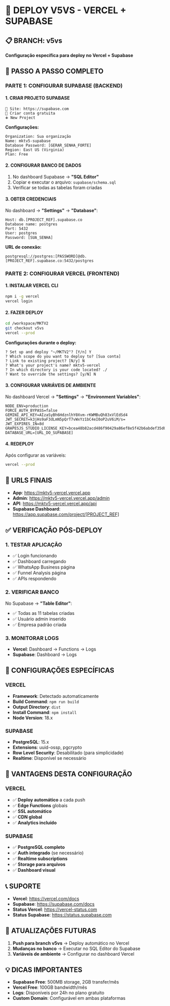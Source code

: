# 🚀 DEPLOY V5VS - VERCEL + SUPABASE

## 📋 BRANCH: v5vs
**Configuração específica para deploy no Vercel + Supabase**

## 🎯 PASSO A PASSO COMPLETO

### PARTE 1: CONFIGURAR SUPABASE (BACKEND)

#### 1. **CRIAR PROJETO SUPABASE**
```
🔗 Site: https://supabase.com
👤 Criar conta gratuita
➕ New Project
```

**Configurações:**
```
Organization: Sua organização
Name: mktv5-supabase
Database Password: [GERAR_SENHA_FORTE]
Region: East US (Virginia)
Plan: Free
```

#### 2. **CONFIGURAR BANCO DE DADOS**
1. No dashboard Supabase → **"SQL Editor"**
2. Copiar e executar o arquivo: `supabase/schema.sql`
3. Verificar se todas as tabelas foram criadas

#### 3. **OBTER CREDENCIAIS**
No dashboard → **"Settings"** → **"Database"**:
```
Host: db.[PROJECT_REF].supabase.co
Database name: postgres
Port: 5432
User: postgres
Password: [SUA_SENHA]
```

**URL de conexão:**
```
postgresql://postgres:[PASSWORD]@db.[PROJECT_REF].supabase.co:5432/postgres
```

### PARTE 2: CONFIGURAR VERCEL (FRONTEND)

#### 1. **INSTALAR VERCEL CLI**
```bash
npm i -g vercel
vercel login
```

#### 2. **FAZER DEPLOY**
```bash
cd /workspace/MKTV2
git checkout v5vs
vercel --prod
```

**Configurações durante o deploy:**
```
? Set up and deploy "~/MKTV2"? [Y/n] Y
? Which scope do you want to deploy to? [Sua conta]
? Link to existing project? [N/y] N
? What's your project's name? mktv5-vercel
? In which directory is your code located? ./
? Want to override the settings? [y/N] N
```

#### 3. **CONFIGURAR VARIÁVEIS DE AMBIENTE**
No dashboard Vercel → **"Settings"** → **"Environment Variables"**:

```
NODE_ENV=production
FORCE_AUTH_BYPASS=false
GEMINI_API_KEY=AIzaSyBh6HdznlhY0Xvm-rKWMBuQh83xVlEdSd4
JWT_SECRET=k3jHs9aF3dLmN5pQrT7vWxYz1bC4eI0oP2uV6iM/s=
JWT_EXPIRES_IN=8d
GRAPESJS_STUDIO_LICENSE_KEY=bcea48b82acd486f90429a86ef8e5f42b6abdef35d0e486f8649b929acfde5df
DATABASE_URL=[URL_DO_SUPABASE]
```

#### 4. **REDEPLOY**
Após configurar as variáveis:
```bash
vercel --prod
```

## 🔗 URLS FINAIS
- **App**: https://mktv5-vercel.vercel.app
- **Admin**: https://mktv5-vercel.vercel.app/admin
- **API**: https://mktv5-vercel.vercel.app/api
- **Supabase Dashboard**: https://app.supabase.com/project/[PROJECT_REF]

## ✅ VERIFICAÇÃO PÓS-DEPLOY

### 1. **TESTAR APLICAÇÃO**
- ✅ Login funcionando
- ✅ Dashboard carregando
- ✅ WhatsApp Business página
- ✅ Funnel Analysis página
- ✅ APIs respondendo

### 2. **VERIFICAR BANCO**
No Supabase → **"Table Editor"**:
- ✅ Todas as 11 tabelas criadas
- ✅ Usuário admin inserido
- ✅ Empresa padrão criada

### 3. **MONITORAR LOGS**
- **Vercel**: Dashboard → Functions → Logs
- **Supabase**: Dashboard → Logs

## 🔧 CONFIGURAÇÕES ESPECÍFICAS

### **VERCEL**
- **Framework**: Detectado automaticamente
- **Build Command**: `npm run build`
- **Output Directory**: `dist`
- **Install Command**: `npm install`
- **Node Version**: 18.x

### **SUPABASE**
- **PostgreSQL**: 15.x
- **Extensions**: uuid-ossp, pgcrypto
- **Row Level Security**: Desabilitado (para simplicidade)
- **Realtime**: Disponível se necessário

## 🎉 VANTAGENS DESTA CONFIGURAÇÃO

### **VERCEL**
- ✅ **Deploy automático** a cada push
- ✅ **Edge Functions** globais
- ✅ **SSL automático**
- ✅ **CDN global**
- ✅ **Analytics incluído**

### **SUPABASE**
- ✅ **PostgreSQL completo**
- ✅ **Auth integrado** (se necessário)
- ✅ **Realtime subscriptions**
- ✅ **Storage para arquivos**
- ✅ **Dashboard visual**

## 📞 SUPORTE
- **Vercel**: https://vercel.com/docs
- **Supabase**: https://supabase.com/docs
- **Status Vercel**: https://vercel-status.com
- **Status Supabase**: https://status.supabase.com

## 🔄 ATUALIZAÇÕES FUTURAS
1. **Push para branch v5vs** → Deploy automático no Vercel
2. **Mudanças no banco** → Executar no SQL Editor do Supabase
3. **Variáveis de ambiente** → Configurar no dashboard Vercel

## 💡 DICAS IMPORTANTES
- **Supabase Free**: 500MB storage, 2GB transfer/mês
- **Vercel Free**: 100GB bandwidth/mês
- **Logs**: Disponíveis por 24h no plano gratuito
- **Custom Domain**: Configurável em ambas plataformas